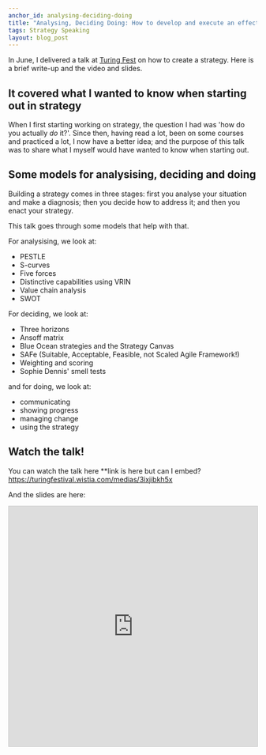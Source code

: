 ```yaml
---
anchor_id: analysing-deciding-doing
title: "Analysing, Deciding Doing: How to develop and execute an effective strategy"
tags: Strategy Speaking
layout: blog_post
---
```


In June, I delivered a talk at [Turing Fest](https://turingfest.com/) on how to create a strategy. Here is a brief write-up and the video and slides.

## It covered what I wanted to know when starting out in strategy

When I first starting working on strategy, the question I had was 'how do you actually *do* it?'. Since then, having read a lot, been on some courses and practiced a lot, I now have a better idea; and the purpose of this talk was to share what I myself would have wanted to know when starting out.

## Some models for analysising, deciding and doing

Building a strategy comes in three stages: first you analyse your situation and make a diagnosis; then you decide how to address it; and then you enact your strategy.

This talk goes through some models that help with that.

For analysising, we look at:

- PESTLE
- S-curves
- Five forces
- Distinctive capabilities using VRIN
- Value chain analysis
- SWOT

For deciding, we look at:

- Three horizons
- Ansoff matrix
- Blue Ocean strategies and the Strategy Canvas
- SAFe (Suitable, Acceptable, Feasible, not Scaled Agile Framework!)
- Weighting and scoring
- Sophie Dennis' smell tests

and for doing, we look at:

- communicating
- showing progress
- managing change
- using the strategy

## Watch the talk!

You can watch the talk here
 **link is here but can I embed? https://turingfestival.wistia.com/medias/3ixjibkh5x

And the slides are here:

<iframe src="https://www.slideshare.net/slideshow/embed_code/key/xTSTaaoOrur50J?startSlide=1" width="597" height="486" frameborder="0" marginwidth="0" marginheight="0" scrolling="no" style="border:1px solid #CCC; border-width:1px; margin-bottom:5px;max-width: 100%;" allowfullscreen></iframe>
